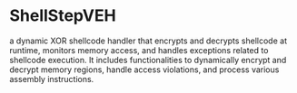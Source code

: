 # ShellStepVEH

a dynamic XOR shellcode handler that encrypts and decrypts shellcode at runtime, monitors memory access, and handles exceptions related to shellcode execution. It includes functionalities to dynamically encrypt and decrypt memory regions, handle access violations, and process various assembly instructions.
